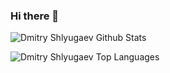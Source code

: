 ### Hi there 👋

![Dmitry Shlyugaev Github Stats](https://github-readme-stats.vercel.app/api?username=dmitryshlyugaev&show_icons=true&count_private=true)

![Dmitry Shlyugaev Top Languages](https://github-readme-stats.vercel.app/api/top-langs/?username=dmitryshlyugaev&layout=compact&count_private=true)
